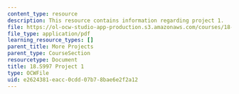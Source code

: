 ```yaml
---
content_type: resource
description: This resource contains information regarding project 1.
file: https://ol-ocw-studio-app-production.s3.amazonaws.com/courses/18-s997-introduction-to-matlab-programming-fall-2011/e2624381eacc0cdd07b78bae6e2f2a12_MIT18_S997F11_Project_1.pdf
file_type: application/pdf
learning_resource_types: []
parent_title: More Projects
parent_type: CourseSection
resourcetype: Document
title: 18.S997 Project 1
type: OCWFile
uid: e2624381-eacc-0cdd-07b7-8bae6e2f2a12
---
```

